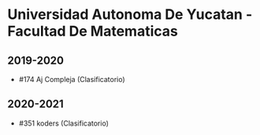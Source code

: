 # Universidad Autonoma De Yucatan - Facultad De Matematicas

## 2019-2020

- #174 Aj Compleja (Clasificatorio)

## 2020-2021

- #351 koders (Clasificatorio)


